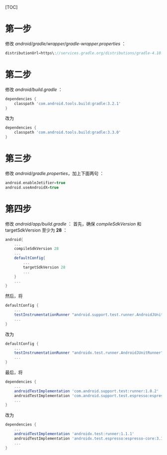 [TOC]

# 第一步

修改 *android/gradle/wrapper/gradle-wrapper.properties* ： 

```groovy
distributionUrl=https\://services.gradle.org/distributions/gradle-4.10.2-all.zip
```

# 第二步
修改 *android/build.gradle* ：
```groovy
dependencies {
    classpath 'com.android.tools.build:gradle:3.2.1'
}
```
改为
```groovy
dependencies {
    classpath 'com.android.tools.build:gradle:3.3.0'
}
```
# 第三步
修改 *android/gradle.properties*，加上下面两句 ：

```groovy
android.enableJetifier=true
android.useAndroidX=true
```
# 第四步
修改 *android/app/build.gradle* ：
首先，确保 *compileSdkVersion* 和 targetSdkVersion 至少为 **28** ：

```groovy
android{
    ...
    compileSdkVersion 28
    ...
    defaultConfig{
        ...
        targetSdkVersion 28
        ...
    }
    ...
}
```
然后，将

```groovy
defaultConfig {
    ...
    testInstrumentationRunner "android.support.test.runner.AndroidJUnitRunner"
    ...
}
```
改为
```groovy
defaultConfig {
    ...
    testInstrumentationRunner "androidx.test.runner.AndroidJUnitRunner"
    ...
}
```
最后，将
```groovy
dependencies {
    ...
    androidTestImplementation 'com.android.support.test:runner:1.0.2'
    androidTestImplementation 'com.android.support.test.espresso:espresso-core:3.0.2'
    ...
}
```
改为
```groovy
dependencies {
    ...
    androidTestImplementation 'androidx.test:runner:1.1.1'
    androidTestImplementation 'androidx.test.espresso:espresso-core:3.1.1'
    ...
}
```




